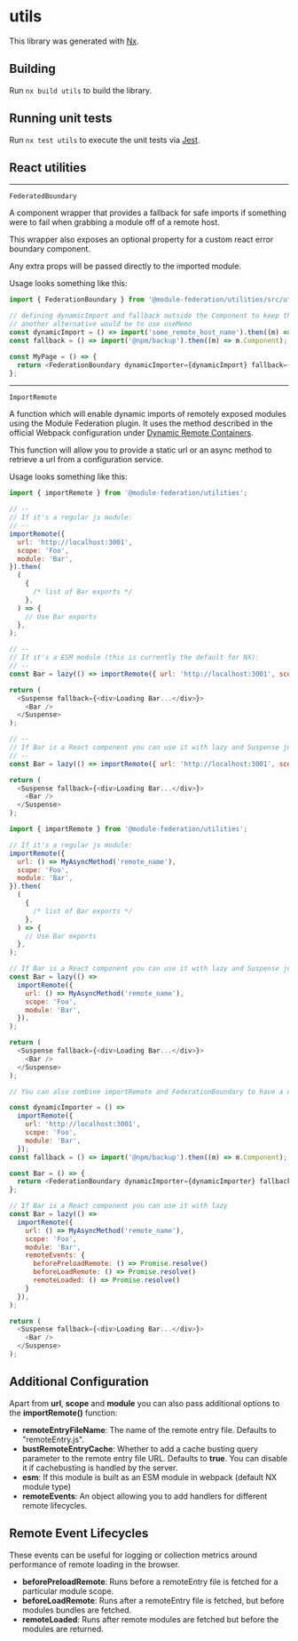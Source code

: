 # utils

This library was generated with [Nx](https://nx.dev).

## Building

Run `nx build utils` to build the library.

## Running unit tests

Run `nx test utils` to execute the unit tests via [Jest](https://jestjs.io).

## React utilities

---

`FederatedBoundary`

A component wrapper that provides a fallback for safe imports if something were to fail when grabbing a module off of a remote host.

This wrapper also exposes an optional property for a custom react error boundary component.

Any extra props will be passed directly to the imported module.

Usage looks something like this:

```js
import { FederationBoundary } from '@module-federation/utilities/src/utils/react';

// defining dynamicImport and fallback outside the Component to keep the component identity
// another alternative would be to use useMemo
const dynamicImport = () => import('some_remote_host_name').then((m) => m.Component);
const fallback = () => import('@npm/backup').then((m) => m.Component);

const MyPage = () => {
  return <FederationBoundary dynamicImporter={dynamicImport} fallback={fallback} customBoundary={CustomErrorBoundary} />;
};
```

---

`ImportRemote`

A function which will enable dynamic imports of remotely exposed modules using the Module Federation plugin. It uses the method described in the official Webpack configuration under <a href="https://webpack.js.org/concepts/module-federation/#dynamic-remote-containers" target="_blank">Dynamic Remote Containers</a>.

This function will allow you to provide a static url or an async method to retrieve a url from a configuration service.

Usage looks something like this:

```js
import { importRemote } from '@module-federation/utilities';

// --
// If it's a regular js module:
// --
importRemote({
  url: 'http://localhost:3001',
  scope: 'Foo',
  module: 'Bar',
}).then(
  (
    {
      /* list of Bar exports */
    },
  ) => {
    // Use Bar exports
  },
);

// --
// If it's a ESM module (this is currently the default for NX):
// --
const Bar = lazy(() => importRemote({ url: 'http://localhost:3001', scope: 'Foo', module: 'Bar', esm: true }));

return (
  <Suspense fallback={<div>Loading Bar...</div>}>
    <Bar />
  </Suspense>
);

// --
// If Bar is a React component you can use it with lazy and Suspense just like a dynamic import:
// --
const Bar = lazy(() => importRemote({ url: 'http://localhost:3001', scope: 'Foo', module: 'Bar' }));

return (
  <Suspense fallback={<div>Loading Bar...</div>}>
    <Bar />
  </Suspense>
);
```

```js
import { importRemote } from '@module-federation/utilities';

// If it's a regular js module:
importRemote({
  url: () => MyAsyncMethod('remote_name'),
  scope: 'Foo',
  module: 'Bar',
}).then(
  (
    {
      /* list of Bar exports */
    },
  ) => {
    // Use Bar exports
  },
);

// If Bar is a React component you can use it with lazy and Suspense just like a dynamic import:
const Bar = lazy(() =>
  importRemote({
    url: () => MyAsyncMethod('remote_name'),
    scope: 'Foo',
    module: 'Bar',
  }),
);

return (
  <Suspense fallback={<div>Loading Bar...</div>}>
    <Bar />
  </Suspense>
);
```

```js
// You can also combine importRemote and FederationBoundary to have a dynamic remote URL and a fallback when there is an error on the remote

const dynamicImporter = () =>
  importRemote({
    url: 'http://localhost:3001',
    scope: 'Foo',
    module: 'Bar',
  });
const fallback = () => import('@npm/backup').then((m) => m.Component);

const Bar = () => {
  return <FederationBoundary dynamicImporter={dynamicImporter} fallback={fallback} />;
};
```

```js
// If Bar is a React component you can use it with lazy
const Bar = lazy(() =>
  importRemote({
    url: () => MyAsyncMethod('remote_name'),
    scope: 'Foo',
    module: 'Bar',
    remoteEvents: {
      beforePreloadRemote: () => Promise.resolve()
      beforeLoadRemote: () => Promise.resolve()
      remoteLoaded: () => Promise.resolve()
    }
  }),
);

return (
  <Suspense fallback={<div>Loading Bar...</div>}>
    <Bar />
  </Suspense>
);
```

## Additional Configuration

Apart from **url**, **scope** and **module** you can also pass additional options to the **importRemote()** function:

- **remoteEntryFileName**: The name of the remote entry file. Defaults to "remoteEntry.js".
- **bustRemoteEntryCache**: Whether to add a cache busting query parameter to the remote entry file URL. Defaults to **true**. You can disable it if cachebusting is handled by the server.
- **esm**: If this module is built as an ESM module in webpack (default NX module type)
- **remoteEvents**: An object allowing you to add handlers for different remote lifecycles.

## Remote Event Lifecycles

These events can be useful for logging or collection metrics around performance of remote loading in the browser.

- **beforePreloadRemote**: Runs before a remoteEntry file is fetched for a particular module scope.
- **beforeLoadRemote**: Runs after a remoteEntry file is fetched, but before modules bundles are fetched.
- **remoteLoaded**: Runs after remote modules are fetched but before the modules are returned.

